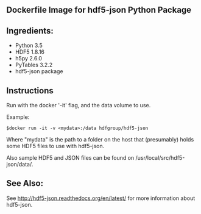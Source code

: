 ##  Dockerfile Image for hdf5-json Python Package

## Ingredients:
 
* Python 3.5
* HDF5 1.8.16
* h5py 2.6.0
* PyTables 3.2.2
* hdf5-json package

## Instructions

Run with the docker '-it' flag, and the data volume to use.

Example:

```$docker run -it -v <mydata>:/data hdfgroup/hdf5-json```

Where "mydata" is the path to a folder on the host that (presumably) holds some HDF5
files to use with hdf5-json.
 
Also sample HDF5 and JSON files can be found on /usr/local/src/hdf5-json/data/.

## See Also:

See http://hdf5-json.readthedocs.org/en/latest/ for more information about hdf5-json.
